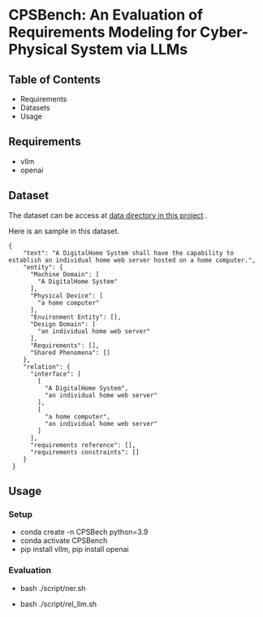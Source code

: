 # CPSBench: An Evaluation of Requirements Modeling for Cyber-Physical System via LLMs

## Table of Contents

- Requirements
- Datasets
- Usage



## Requirements

* vllm
* openai

## Dataset

The dataset can be access at [data directory in this project](https://github.com/publicsubmission/CPSBench/tree/main/data/dataset/10-fold) .

Here is an sample in this dataset. 

```
{
    "text": "A DigitalHome System shall have the capability to establish an individual home web server hosted on a home computer.",
    "entity": {
      "Machine Domain": [
        "A DigitalHome System"
      ],
      "Physical Device": [
        "a home computer"
      ],
      "Environment Entity": [],
      "Design Domain": [
        "an individual home web server"
      ],
      "Requirements": [],
      "Shared Phenomena": []
    },
    "relation": {
      "interface": [
        [
          "A DigitalHome System",
          "an individual home web server"
        ],
        [
          "a home computer",
          "an individual home web server"
        ]
      ],
      "requirements reference": [],
      "requirements constraints": []
    }
 }
```

## Usage

### Setup
* conda create -n CPSBech python=3.9
* conda activate CPSBench
* pip install vllm, pip install openai

### Evaluation

* bash ./script/ner.sh

* bash ./script/rel_llm.sh



